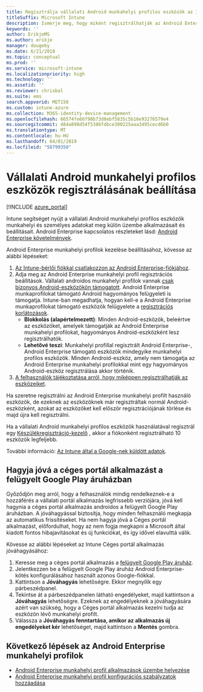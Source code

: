 ```yaml
---
title: Regisztrálja vállalati Android munkahelyi profilos eszközök az Intune-ban
titleSuffix: Microsoft Intune
description: Ismerje meg, hogy miként regisztrálhatják az Android Enterprise munkahelyi profilos eszközök az Intune-ban.
keywords: ''
author: ErikjeMS
ms.author: erikje
manager: dougeby
ms.date: 6/21/2018
ms.topic: conceptual
ms.prod: ''
ms.service: microsoft-intune
ms.localizationpriority: high
ms.technology: ''
ms.assetid: ''
ms.reviewer: chrisbal
ms.suite: ems
search.appverid: MET150
ms.custom: intune-azure
ms.collection: M365-identity-device-management
ms.openlocfilehash: 66574fe66f90b73d8ebf5835c5b16e93276579e4
ms.sourcegitcommit: 484a898d54f5386fdbce300225aaa3495cecd6b0
ms.translationtype: MT
ms.contentlocale: hu-HU
ms.lasthandoff: 04/01/2019
ms.locfileid: "58799350"
---
```

# <a name="set-up-enrollment-of-android-enterprise-work-profile-devices"></a>Vállalati Android munkahelyi profilos eszközök regisztrálásának beállítása

[!INCLUDE [azure_portal](./includes/azure_portal.md)]

Intune segítséget nyújt a vállalati Android munkahelyi profilos eszközök munkahelyi és személyes adatokat meg külön üzembe alkalmazásait és beállításait. Android Enterprise kapcsolatos részleteket lásd: [Android Enterprise követelmények](https://support.google.com/work/android/answer/6174145?hl=en&ref_topic=6151012).

Android Enterprise munkahelyi profilok kezelése beállításához, kövesse az alábbi lépéseket:

1. [Az Intune-bérlői fiókkal csatlakozzon az Android Enterprise-fiókjához](connect-intune-android-enterprise.md).
2. Adja meg az Android Enterprise munkahelyi profil regisztrációs beállítások. Vállalati androidos munkahelyi profilok vannak [csak bizonyos Android-eszközökön támogatott](https://support.google.com/work/android/answer/6174145?hl=en&ref_topic=6151012%20style=%22target=new_window%22). Android Enterprise munkaprofilokat támogató Android hagyományos felügyeleti is támogatja. Intune-ban megadhatja, hogyan kell-e a Android Enterprise munkaprofilokat támogató eszközök felügyelete a [regisztrációs korlátozások](enrollment-restrictions-set.md).
    - **Blokkolás (alapértelmezett)**:  Minden Android-eszközök, beleértve az eszközöket, amelyek támogatják az Android Enterprise munkahelyi profilokat, hagyományos Android-eszközként lesz regisztrálhatók.
    - **Lehetővé teszi**: Munkahelyi profillal regisztrált Android Enterprise-, Android Enterprise támogató eszközök mindegyike munkahelyi profilos eszközök. Minden Android-eszköz, amely nem támogatja az Android Enterprise munkahelyi profilokkal mint egy hagyományos Android-eszköz regisztrálása akkor történik.
3. [A felhasználók tájékoztatása arról, hogy miképpen regisztrálhatják az eszközeiket](/intune-user-help/enroll-your-device-in-intune-android).


Ha szeretne regisztrálni az Android Enterprise munkahelyi profilt használó eszközök, de ezeknek az eszközöknek már regisztráltak normál Android-eszközként, azokat az eszközöket kell először regisztrációjának törlése és majd újra kell regisztrálni.

Ha a vállalati Android munkahelyi profilos eszközök használatával regisztrál egy [Készülékregisztráció-kezelő](device-enrollment-manager-enroll.md) , akkor a fiókonként regisztrálható 10 eszközök legfeljebb.

További információ: [Az Intune által a Google-nek küldött adatok](data-intune-sends-to-google.md).

## <a name="approve-the-company-portal-app-in-the-managed-google-play-store"></a>Hagyja jóvá a céges portál alkalmazást a felügyelt Google Play áruházban

Győződjön meg arról, hogy a felhasználók mindig rendelkeznek-e a hozzáférés a vállalati portál alkalmazás legfrissebb verziójára, jóvá kell hagynia a céges portál alkalmazás androidos a felügyelt Google Play áruházban. A jóváhagyással biztosítja, hogy minden felhasználó megkapja az automatikus frissítéseket. Ha nem hagyja jóvá a Céges portál alkalmazást, előfordulhat, hogy az nem fogja megkapni a Microsoft által kiadott fontos hibajavításokat és új funkciókat, és így idővel elavulttá válik.

Kövesse az alábbi lépéseket az Intune Céges portál alkalmazás jóváhagyásához:

1.  Keresse meg a céges portál alkalmazás a [felügyelt Google Play áruház](https://play.google.com/work/apps/details?id=com.microsoft.windowsintune.companyportal).
2.  Jelentkezzen be a felügyelt Google Play áruház Android Enterprise-kötés konfigurálásához használt azonos Google-fiókkal.
3.  Kattintson a **Jóváhagyás** lehetőségre. Ekkor megnyílik egy párbeszédpanel.
4.  Tekintse át a párbeszédpanelen látható engedélyeket, majd kattintson a **Jóváhagyás** lehetőségre. Ezeknek az engedélyeknek a jóváhagyására azért van szükség, hogy a Céges portál alkalmazás kezelni tudja az eszközön lévő munkahelyi profilt.
5.  Válassza a **Jóváhagyás fenntartása, amikor az alkalmazás új engedélyeket kér** lehetőséget, majd kattintson a **Mentés** gombra.

## <a name="next-steps-for-android-enterprise-work-profiles"></a>Következő lépések az Android Enterprise munkahelyi profilok
- [Android Enterprise munkahelyi profil alkalmazások üzembe helyezése](apps-add-android-for-work.md)
- [Android Enterprise munkahelyi profil konfigurációs szabályzatok hozzáadása](device-profiles.md)
